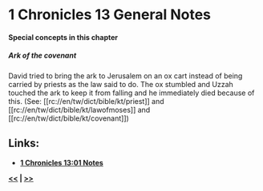 # 1 Chronicles 13 General Notes #

#### Special concepts in this chapter ####

##### Ark of the covenant #####
David tried to bring the ark to Jerusalem on an ox cart instead of being carried by priests as the law said to do. The ox stumbled and Uzzah touched the ark to keep it from falling and he immediately died because of this. (See: [[rc://en/tw/dict/bible/kt/priest]] and [[rc://en/tw/dict/bible/kt/lawofmoses]] and [[rc://en/tw/dict/bible/kt/covenant]])

## Links: ##

* __[1 Chronicles 13:01 Notes](./01.md)__

__[<<](../12/intro.md) | [>>](../14/intro.md)__
